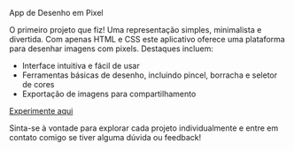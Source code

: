  App de Desenho em Pixel

O primeiro projeto que fiz! Uma representação simples, minimalista e divertida. Com apenas HTML e CSS este aplicativo oferece uma plataforma para desenhar imagens com pixels. Destaques incluem:

- Interface intuitiva e fácil de usar
- Ferramentas básicas de desenho, incluindo pincel, borracha e seletor de cores
- Exportação de imagens para compartilhamento

[Experimente aqui](https://proj-pixel-art.vercel.app/)

Sinta-se à vontade para explorar cada projeto individualmente e entre em contato comigo se tiver alguma dúvida ou feedback!
